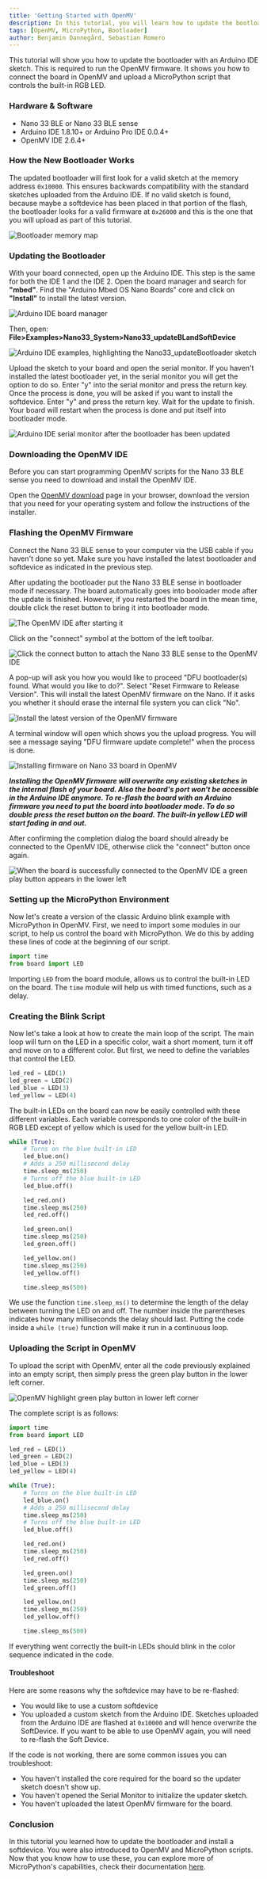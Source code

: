 ```yaml
---
title: 'Getting Started with OpenMV'
description: In this tutorial, you will learn how to update the bootloader of your Nano 33 BLE (sense) board so that it may be used with OpenMV IDE, allowing to program it with MicroPython.
tags: [OpenMV, MicroPython, Bootloader]
author: Benjamin Dannegård, Sebastian Romero
---
```


This tutorial will show you how to update the bootloader with an Arduino IDE sketch. This is required to run the OpenMV firmware. It shows you how to connect the board in OpenMV and upload a MicroPython script that controls the built-in RGB LED.

### Hardware & Software
- Nano 33 BLE or Nano 33 BLE sense
- Arduino IDE 1.8.10+ or Arduino Pro IDE 0.0.4+ 
- OpenMV IDE 2.6.4+

### How the New Bootloader Works

The updated bootloader will first look for a valid sketch at the memory address `0x10000`. This ensures backwards compatibility with the standard sketches uploaded from the Arduino IDE. If no valid sketch is found, because maybe a softdevice has been placed in that portion of the flash, the bootloader looks for a valid firmware at `0x26000` and this is the one that you will upload as part of this tutorial.

![Bootloader memory map](assets/bootloader-memory-diagram.svg)

### Updating the Bootloader

With your board connected, open up the Arduino IDE. This step is the same for both the IDE 1 and the IDE 2. Open the board manager and search for **"mbed"**. Find the "Arduino Mbed OS Nano Boards" core and click on **"Install"** to install the latest version.

![Arduino IDE board manager](assets/nano33_update_bootloader_ard_core.png)

Then, open: **File>Examples>Nano33_System>Nano33_updateBLandSoftDevice**

![Arduino IDE examples, highlighting the Nano33_updateBootloader sketch](assets/Nano33_ble_Bootloader-Update-Sketch.png)

Upload the sketch to your board and open the serial monitor. If you haven't installed the latest bootloader yet, in the serial monitor you will get the option to do so. Enter "y" into the serial monitor and press the return key. Once the process is done, you will be asked if you want to install the softdevice. Enter "y" and press the return key. Wait for the update to finish. Your board will restart when the process is done and put itself into bootloader mode.

![Arduino IDE serial monitor after the bootloader has been updated](assets/nano33_update_bootloader_ard_serial.png)

### Downloading the OpenMV IDE

Before you can start programming OpenMV scripts for the Nano 33 BLE sense you need to download and install the OpenMV IDE.

Open the [OpenMV download](https://openmv.io/pages/download) page in your browser, download the version that you need for your operating system and follow the instructions of the installer.

### Flashing the OpenMV Firmware

Connect the Nano 33 BLE sense to your computer via the USB cable if you haven't done so yet. Make sure you have installed the latest bootloader and softdevice as indicated in the previous step.

After updating the bootloader put the Nano 33 BLE sense in bootloader mode if necessary. The board automatically goes into booloader mode after the update is finished. However, if you restarted the board in the mean time, double click the reset button to bring it into bootloader mode.

![The OpenMV IDE after starting it](assets/nano_openmv_open_ide.png)

Click on the "connect" symbol at the bottom of the left toolbar. 

![Click the connect button to attach the Nano 33 BLE sense to the OpenMV IDE](assets/nano_openmv_click_connect.png)

A pop-up will ask you how you would like to proceed "DFU bootloader(s) found. What would you like to do?". Select "Reset Firmware to Release Version". This will install the latest OpenMV firmware on the Nano. If it asks you whether it should erase the internal file system you can click "No".

![Install the latest version of the OpenMV firmware](assets/nano_openmv_reset_firmware.png)

A terminal window will open which shows you the upload progress. You will see a message saying "DFU firmware update complete!" when the process is done.

![Installing firmware on Nano 33 board in OpenMV](assets/nano33_update_bootloader_openmv_fwupdate.png)

***Installing the OpenMV firmware will overwrite any existing sketches in the internal flash of your board. Also the board's port won't be accessible in the Arduino IDE anymore. To re-flash the board with an Arduino firmware you need to put the board into bootloader mode. To do so double press the reset button on the board. The built-in yellow LED will start fading in and out.***

After confirming the completion dialog the board should already be connected to the OpenMV IDE, otherwise click the "connect" button once again.

![When the board is successfully connected to the OpenMV IDE a green play button appears in the lower left](assets/nano_openmv_board_connected.png)

### Setting up the MicroPython Environment

Now let's create a version of the classic Arduino blink example with MicroPython in OpenMV. First, we need to import some modules in our script, to help us control the board with MicroPython. We do this by adding these lines of code at the beginning of our script.

```python
import time
from board import LED
```

Importing `LED` from the board module, allows us to control the built-in LED on the board. The `time` module will help us with timed functions, such as a delay.

### Creating the Blink Script

Now let's take a look at how to create the main loop of the script. The main loop will turn on the LED in a specific color, wait a short moment, turn it off and move on to a different color. But first, we need to define the variables that control the LED.

```python
led_red = LED(1)
led_green = LED(2)
led_blue = LED(3)
led_yellow = LED(4)
```

The built-in LEDs on the board can now be easily controlled with these different variables. Each variable corresponds to one color of the built-in RGB LED except of yellow which is used for the yellow built-in LED.

```python
while (True):
    # Turns on the blue built-in LED
    led_blue.on()
    # Adds a 250 millisecond delay
    time.sleep_ms(250)
    # Turns off the blue built-in LED
    led_blue.off()

    led_red.on()
    time.sleep_ms(250)
    led_red.off()

    led_green.on()
    time.sleep_ms(250)
    led_green.off()

    led_yellow.on()
    time.sleep_ms(250)
    led_yellow.off()

    time.sleep_ms(500)
```

We use the function `time.sleep_ms()` to determine the length of the delay between turning the LED on and off. The number inside the parentheses indicates how many milliseconds the delay should last. Putting the code inside a `while (true)` function will make it run in a continuous loop.

### Uploading the Script in OpenMV

To upload the script with OpenMV, enter all the code previously explained into an empty script, then simply press the green play button in the lower left corner.

![OpenMV highlight green play button in lower left corner](assets/nano_openmv_board_connected.png)

The complete script is as follows:

```python
import time
from board import LED

led_red = LED(1)
led_green = LED(2)
led_blue = LED(3)
led_yellow = LED(4)

while (True):
    # Turns on the blue built-in LED
    led_blue.on()
    # Adds a 250 millisecond delay
    time.sleep_ms(250)
    # Turns off the blue built-in LED
    led_blue.off()

    led_red.on()
    time.sleep_ms(250)
    led_red.off()

    led_green.on()
    time.sleep_ms(250)
    led_green.off()

    led_yellow.on()
    time.sleep_ms(250)
    led_yellow.off()

    time.sleep_ms(500)
```

If everything went correctly the built-in LEDs should blink in the color sequence indicated in the code. 

#### Troubleshoot

Here are some reasons why the softdevice may have to be re-flashed:

- You would like to use a custom softdevice
- You uploaded a custom sketch from the Arduino IDE. Sketches uploaded from the Arduino IDE are flashed at `0x10000` and will hence overwrite the SoftDevice. If you want to be able to use OpenMV again, you will need to re-flash the Soft Device.

If the code is not working, there are some common issues you can troubleshoot:

- You haven't installed the core required for the board so the updater sketch doesn't show up.
- You haven't opened the Serial Monitor to initialize the updater sketch.
- You haven't uploaded the latest OpenMV firmware for the board.

### Conclusion

In this tutorial you learned how to update the bootloader and install a softdevice. You were also introduced to OpenMV and MicroPython scripts. Now that you know how to use these, you can explore more of MicroPython's capabilities, check their documentation [here](http://docs.MicroPython.org/en/latest/).
